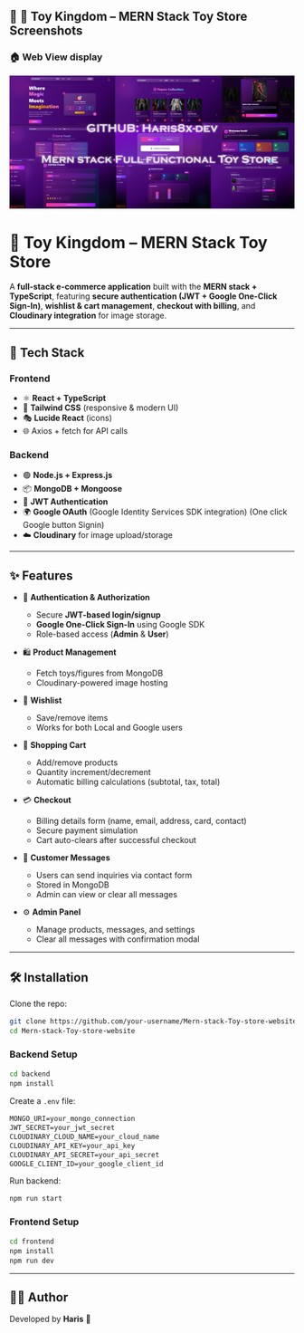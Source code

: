 ## 📸 🧸 Toy Kingdom – MERN Stack Toy Store Screenshots  

### 🏠 Web View display  
![Web View](./frontend/public/Haris-store.jpg)  



# 🧸 Toy Kingdom – MERN Stack Toy Store

A **full-stack e-commerce application** built with the **MERN stack + TypeScript**, featuring **secure authentication (JWT + Google One-Click Sign-In)**, **wishlist & cart management**, **checkout with billing**, and **Cloudinary integration** for image storage.

---

## 🚀 Tech Stack

### Frontend

* ⚛️ **React + TypeScript**
* 🎨 **Tailwind CSS** (responsive & modern UI)
* 🎭 **Lucide React** (icons)
* 🌐 Axios + fetch for API calls

### Backend

* 🟢 **Node.js + Express.js**
* 📦 **MongoDB + Mongoose**
* 🔑 **JWT Authentication**
* 🌍 **Google OAuth** (Google Identity Services SDK integration) (One click Google button Signin)
* ☁️ **Cloudinary** for image upload/storage

---

## ✨ Features

* 👤 **Authentication & Authorization**

  * Secure **JWT-based login/signup**
  * **Google One-Click Sign-In** using Google SDK
  * Role-based access (**Admin** & **User**)

* 🛍️ **Product Management**

  * Fetch toys/figures from MongoDB
  * Cloudinary-powered image hosting

* 💖 **Wishlist**

  * Save/remove items
  * Works for both Local and Google users

* 🛒 **Shopping Cart**

  * Add/remove products
  * Quantity increment/decrement
  * Automatic billing calculations (subtotal, tax, total)

* 💳 **Checkout**

  * Billing details form (name, email, address, card, contact)
  * Secure payment simulation
  * Cart auto-clears after successful checkout

* 📩 **Customer Messages**

  * Users can send inquiries via contact form
  * Stored in MongoDB
  * Admin can view or clear all messages

* ⚙️ **Admin Panel**

  * Manage products, messages, and settings
  * Clear all messages with confirmation modal

---

## 🛠️ Installation

Clone the repo:

```bash
git clone https://github.com/your-username/Mern-stack-Toy-store-website.git
cd Mern-stack-Toy-store-website
```

### Backend Setup

```bash
cd backend
npm install
```

Create a `.env` file:

```
MONGO_URI=your_mongo_connection
JWT_SECRET=your_jwt_secret
CLOUDINARY_CLOUD_NAME=your_cloud_name
CLOUDINARY_API_KEY=your_api_key
CLOUDINARY_API_SECRET=your_api_secret
GOOGLE_CLIENT_ID=your_google_client_id
```

Run backend:

```bash
npm run start
```

### Frontend Setup

```bash
cd frontend
npm install
npm run dev
```

---
## 👨‍💻 Author

Developed by **Haris** 🚀

